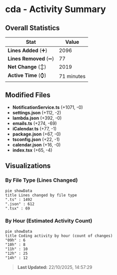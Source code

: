 # cda - Activity Summary 

## Overall Statistics

| Stat                   | Value                                                             |
| ---------------------- | ----------------------------------------------------------------- |
| **Lines Added** (➕)   | 2096                                          |
| **Lines Removed** (➖) | 77                                        |
| **Net Change** (↕)    | 2019                |
| **Active Time** (⌚)   | 71 minutes |


## Modified Files
- **NotificationService.ts** (+1071, -0)
- **settings.json** (+112, -2)
- **lambda.json** (+392, -0)
- **emails.ts** (+274, -69)
- **iCalendar.ts** (+77, -1)
- **package.json** (+67, -0)
- **tsconfig.json** (+22, -1)
- **calendar.json** (+16, -0)
- **index.tsx** (+65, -4)

## Visualizations

### By File Type (Lines Changed)

```mermaid
pie showData
title Lines changed by file type
".ts" : 1492
".json" : 612
".tsx" : 69
```

### By Hour (Estimated Activity Count)

```mermaid
pie showData
title Coding activity by hour (count of changes)
"09h" : 6
"10h" : 8
"11h" : 10
"12h" : 25
"14h" : 12
```


> **Last Updated:** 22/10/2025, 14:57:29